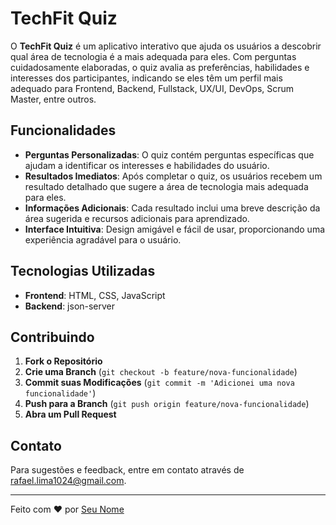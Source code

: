 # TechFit Quiz

O **TechFit Quiz** é um aplicativo interativo que ajuda os usuários a descobrir qual área de tecnologia é a mais adequada para eles. Com perguntas cuidadosamente elaboradas, o quiz avalia as preferências, habilidades e interesses dos participantes, indicando se eles têm um perfil mais adequado para Frontend, Backend, Fullstack, UX/UI, DevOps, Scrum Master, entre outros.

## Funcionalidades

- **Perguntas Personalizadas**: O quiz contém perguntas específicas que ajudam a identificar os interesses e habilidades do usuário.
- **Resultados Imediatos**: Após completar o quiz, os usuários recebem um resultado detalhado que sugere a área de tecnologia mais adequada para eles.
- **Informações Adicionais**: Cada resultado inclui uma breve descrição da área sugerida e recursos adicionais para aprendizado.
- **Interface Intuitiva**: Design amigável e fácil de usar, proporcionando uma experiência agradável para o usuário.

## Tecnologias Utilizadas

- **Frontend**: HTML, CSS, JavaScript
- **Backend**: json-server

## Contribuindo

1. **Fork o Repositório**
2. **Crie uma Branch** (`git checkout -b feature/nova-funcionalidade`)
3. **Commit suas Modificações** (`git commit -m 'Adicionei uma nova funcionalidade'`)
4. **Push para a Branch** (`git push origin feature/nova-funcionalidade`)
5. **Abra um Pull Request**

## Contato

Para sugestões e feedback, entre em contato através de [rafael.lima1024@gmail.com](mailto:rafael.lima1024@gmail.com).

---

Feito com ❤️ por [Seu Nome](https://github.com/rsantiago-lima)

```

```
